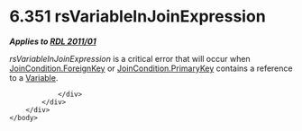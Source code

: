 <html dir="LTR" xmlns:mshelp="http://msdn.microsoft.com/mshelp" xmlns:ddue="http://ddue.schemas.microsoft.com/authoring/2003/5" xmlns:xlink="http://www.w3.org/1999/xlink" xmlns:tool="http://www.microsoft.com/tooltip">
    <head>
        <meta http-equiv="Content-Type" content="text/html; CHARSET=utf-8"></meta>
        <meta name="save" content="history"></meta>
        <title>6.351 rsVariableInJoinExpression</title>
        <xml>
            <mshelp:toctitle title="6.351 rsVariableInJoinExpression"></mshelp:toctitle>
            <mshelp:rltitle title="[MS-RDL]: rsVariableInJoinExpression"></mshelp:rltitle>
            <mshelp:keyword index="A" term="499dbd1b-e677-4ae8-aa69-cc09a8ac6a79"></mshelp:keyword>
            <mshelp:attr name="DCSext.ContentType" value="open specification"></mshelp:attr>
            <mshelp:attr name="AssetID" value="499dbd1b-e677-4ae8-aa69-cc09a8ac6a79"></mshelp:attr>
            <mshelp:attr name="TopicType" value="kbRef"></mshelp:attr>
            <mshelp:attr name="DCSext.Title" value="[MS-RDL]: rsVariableInJoinExpression" />
        </xml>
    </head>
    <body>
        <div id="header">
            <h1 class="heading">6.351 rsVariableInJoinExpression</h1>
        </div>
        <div id="mainSection">
            <div id="mainBody">
                <div id="allHistory" class="saveHistory"></div>
                <div id="sectionSection0" class="section" name="collapseableSection">
                    

<p><b><i>Applies to </i></b><a href="bf2bab1a-b608-4bcc-b718-1cc1baa9579c.html"><b><i>RDL 2011/01</i></b></a></p>

<p><i>rsVariableInJoinExpression</i> is a critical error that
will occur when <a href="470a76af-4897-4b8f-8ee2-a00f25f2ea53.html">JoinCondition.ForeignKey</a>
or <a href="3646b194-1f1b-433e-90c3-3255d3d371cc.html">JoinCondition.PrimaryKey</a>
contains a reference to a <a href="fc2c2c96-ec36-47c2-b156-a6d8c0cbabd8.html">Variable</a>.</p>


                </div>
            </div>
        </div>
    </body>
</html>
